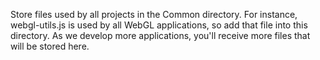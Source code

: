 Store files used by all projects in the Common directory.
For instance, webgl-utils.js is used by all WebGL applications, so add that file into this directory.
As we develop more applications, you'll receive more files that will be stored here.
